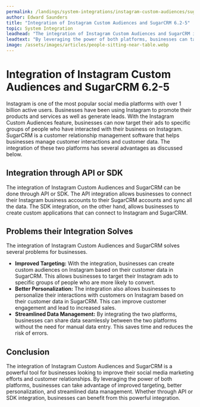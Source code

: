 ```yaml
---
permalink: /landings/system-integrations/instagram-custom-audiences/sugarcrm-6-2-5
author: Edward Saunders
title: "Integration of Instagram Custom Audiences and SugarCRM 6.2-5"
topic: System Integration
leadhead: "The integration of Instagram Custom Audiences and SugarCRM is a powerful tool for businesses looking to improve their social media marketing efforts and customer relationships"
leadtext: "By leveraging the power of both platforms, businesses can take advantage of improved targeting, better personalization, and streamlined data management. Whether through API or SDK integration, businesses can benefit from this powerful integration."
image: /assets/images/articles/people-sitting-near-table.webp
---
```

<div class="arttext">
  <h1>Integration of Instagram Custom Audiences and SugarCRM 6.2-5</h1>
  
  <p>Instagram is one of the most popular social media platforms with over 1 billion active users. Businesses have been using Instagram to promote their products and services as well as generate leads. With the Instagram Custom Audiences feature, businesses can now target their ads to specific groups of people who have interacted with their business on Instagram. SugarCRM is a customer relationship management software that helps businesses manage customer interactions and customer data. The integration of these two platforms has several advantages as discussed below.</p>

  <h2>Integration through API or SDK</h2>
  
  <p>The integration of Instagram Custom Audiences and SugarCRM can be done through API or SDK. The API integration allows businesses to connect their Instagram business accounts to their SugarCRM accounts and sync all the data. The SDK integration, on the other hand, allows businesses to create custom applications that can connect to Instagram and SugarCRM.</p>

  <h2>Problems their Integration Solves</h2>
  
  <p>The integration of Instagram Custom Audiences and SugarCRM solves several problems for businesses.</p>
  
  <ul>
    <li><strong>Improved Targeting:</strong> With the integration, businesses can create custom audiences on Instagram based on their customer data in SugarCRM. This allows businesses to target their Instagram ads to specific groups of people who are more likely to convert.</li>
    <li><strong>Better Personalization:</strong> The integration also allows businesses to personalize their interactions with customers on Instagram based on their customer data in SugarCRM. This can improve customer engagement and lead to increased sales.</li>
    <li><strong>Streamlined Data Management:</strong> By integrating the two platforms, businesses can share data seamlessly between the two platforms without the need for manual data entry. This saves time and reduces the risk of errors.</li>
  </ul>

  <h2>Conclusion</h2>
  
  <p>The integration of Instagram Custom Audiences and SugarCRM is a powerful tool for businesses looking to improve their social media marketing efforts and customer relationships. By leveraging the power of both platforms, businesses can take advantage of improved targeting, better personalization, and streamlined data management. Whether through API or SDK integration, businesses can benefit from this powerful integration.</p>

</div>
